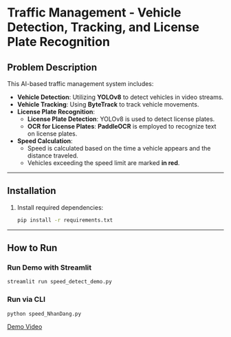 # Traffic Management - Vehicle Detection, Tracking, and License Plate Recognition

## Problem Description
This AI-based traffic management system includes:
- **Vehicle Detection**: Utilizing **YOLOv8** to detect vehicles in video streams.
- **Vehicle Tracking**: Using **ByteTrack** to track vehicle movements.
- **License Plate Recognition**:
  - **License Plate Detection**: YOLOv8 is used to detect license plates.
  - **OCR for License Plates**: **PaddleOCR** is employed to recognize text on license plates.
- **Speed Calculation**:
  - Speed is calculated based on the time a vehicle appears and the distance traveled.
  - Vehicles exceeding the speed limit are marked **in red**.

---

## Installation

1. Install required dependencies:
   ```bash
   pip install -r requirements.txt
   ```

---

## How to Run

### Run Demo with **Streamlit**
```bash
streamlit run speed_detect_demo.py
```

### Run via **CLI**
```bash
python speed_NhanDang.py
```
[Demo Video](demo_video/demo.mp4)
